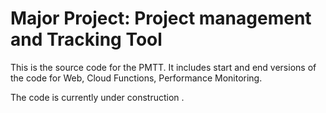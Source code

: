 # Major Project: Project management and Tracking Tool

This is the source code for the PMTT. It includes start and end versions of the
code for Web, Cloud Functions, Performance Monitoring. 


The code is currently under construction .